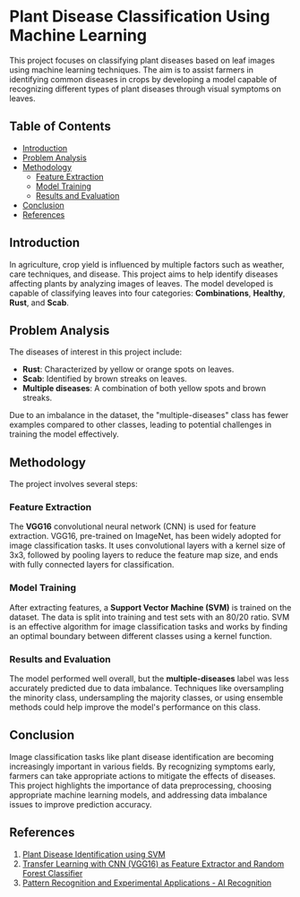 # Plant Disease Classification Using Machine Learning

This project focuses on classifying plant diseases based on leaf images using machine learning techniques. The aim is to assist farmers in identifying common diseases in crops by developing a model capable of recognizing different types of plant diseases through visual symptoms on leaves.

## Table of Contents
- [Introduction](#introduction)
- [Problem Analysis](#problem-analysis)
- [Methodology](#methodology)
  - [Feature Extraction](#feature-extraction)
  - [Model Training](#model-training)
  - [Results and Evaluation](#results-and-evaluation)
- [Conclusion](#conclusion)
- [References](#references)

## Introduction
In agriculture, crop yield is influenced by multiple factors such as weather, care techniques, and disease. This project aims to help identify diseases affecting plants by analyzing images of leaves. The model developed is capable of classifying leaves into four categories: **Combinations**, **Healthy**, **Rust**, and **Scab**.

## Problem Analysis
The diseases of interest in this project include:
- **Rust**: Characterized by yellow or orange spots on leaves.
- **Scab**: Identified by brown streaks on leaves.
- **Multiple diseases**: A combination of both yellow spots and brown streaks.

Due to an imbalance in the dataset, the "multiple-diseases" class has fewer examples compared to other classes, leading to potential challenges in training the model effectively.

## Methodology
The project involves several steps:

### Feature Extraction
The **VGG16** convolutional neural network (CNN) is used for feature extraction. VGG16, pre-trained on ImageNet, has been widely adopted for image classification tasks. It uses convolutional layers with a kernel size of 3x3, followed by pooling layers to reduce the feature map size, and ends with fully connected layers for classification.

### Model Training
After extracting features, a **Support Vector Machine (SVM)** is trained on the dataset. The data is split into training and test sets with an 80/20 ratio. SVM is an effective algorithm for image classification tasks and works by finding an optimal boundary between different classes using a kernel function.

### Results and Evaluation
The model performed well overall, but the **multiple-diseases** label was less accurately predicted due to data imbalance. Techniques like oversampling the minority class, undersampling the majority classes, or using ensemble methods could help improve the model's performance on this class.

## Conclusion
Image classification tasks like plant disease identification are becoming increasingly important in various fields. By recognizing symptoms early, farmers can take appropriate actions to mitigate the effects of diseases. This project highlights the importance of data preprocessing, choosing appropriate machine learning models, and addressing data imbalance issues to improve prediction accuracy.

## References
1. [Plant Disease Identification using SVM](https://ijcrt.org/papers/IJCRT2203059.pdf)
2. [Transfer Learning with CNN (VGG16) as Feature Extractor and Random Forest Classifier](https://www.youtube.com/watch?v=IuoEiemAuIY)
3. [Pattern Recognition and Experimental Applications - AI Recognition](https://www.youtube.com/watch?v=Pfd9vGIlB9c)
